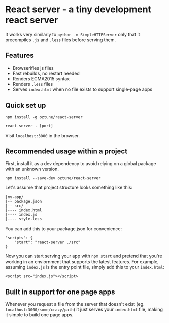 # React server - a tiny development react server

It works very similarly to `python -m SimpleHTTPServer` only that it precompiles `.js` and `.less` files before serving them.

## Features
- Browserifies js files
- Fast rebuilds, no restart needed
- Renders ECMA2015 syntax
- Renders `.less` files
- Serves `index.html` when no file exists to support single-page apps

## Quick set up

```
npm install -g oztune/react-server
```

```
react-server . [port]
```

Visit `localhost:3000` in the browser.

## Recommended usage within a project

First, install it as a dev dependency to avoid relying on a global package with an unknown version.

```
npm install --save-dev oztune/react-server
```

Let's assume that project structure looks something like this:

    |my-app/
    |-- package.json
    |-- src/
    |---- index.html
    |---- index.js
    |---- style.less
    
You can add this to your package.json for convenience:

    "scripts": {
        "start": "react-server ./src"
    }

Now you can start serving your app with `npm start` and pretend that you're working in an enviornment that supports the latest features. For example, assuming `index.js` is the entry point file, simply add this to your `index.html`:

    <script src="index.js"></script>
    
## Built in support for one page apps

Whenever you request a file from the server that doesn't exist (eg. `localhost:3000/some/crazy/path`) it just serves your `index.html` file, making it simple to build one page apps.
